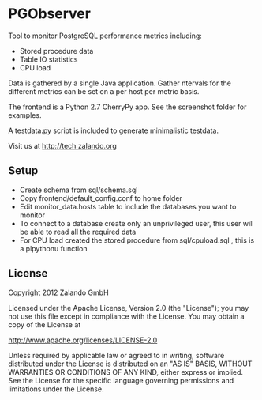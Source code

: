 PGObserver
==========

Tool to monitor PostgreSQL performance metrics including:

 * Stored procedure data
 * Table IO statistics
 * CPU load

Data is gathered by a single Java application. Gather ntervals for the different metrics can be set on a per host per metric basis.

The frontend is a Python 2.7 CherryPy app. See the screenshot folder for examples.

A testdata.py script is included to generate minimalistic testdata.

Visit us at http://tech.zalando.org

Setup
-----

 * Create schema from sql/schema.sql
 * Copy frontend/default_config.conf to home folder
 * Edit monitor_data.hosts table to include the databases you want to monitor
 * To connect to a database create only an unprivileged user, this user will be able to read all the required data
 * For CPU load created the stored procedure from sql/cpuload.sql , this is a plpythonu function

License
-------

Copyright 2012 Zalando GmbH

Licensed under the Apache License, Version 2.0 (the "License");
you may not use this file except in compliance with the License.
You may obtain a copy of the License at

   http://www.apache.org/licenses/LICENSE-2.0

Unless required by applicable law or agreed to in writing, software
distributed under the License is distributed on an "AS IS" BASIS,
WITHOUT WARRANTIES OR CONDITIONS OF ANY KIND, either express or implied.
See the License for the specific language governing permissions and
limitations under the License.
